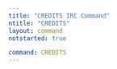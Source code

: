 ```yaml
---
title: "CREDITS IRC Command"
ntitle: "CREDITS"
layout: command
notstarted: true

command: CREDITS
---
```


